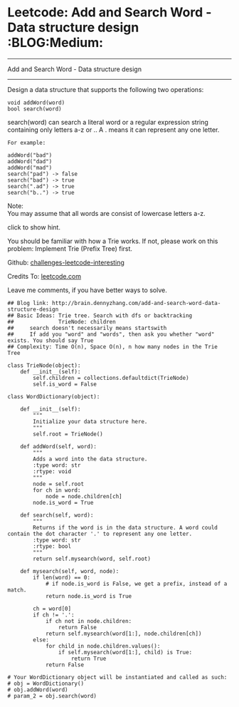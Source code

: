 # Leetcode: Add and Search Word - Data structure design     :BLOG:Medium:


---

Add and Search Word - Data structure design  

---

Design a data structure that supports the following two operations:  

    void addWord(word)
    bool search(word)

search(word) can search a literal word or a regular expression string containing only letters a-z or .. A . means it can represent any one letter.  

    For example:
    
    addWord("bad")
    addWord("dad")
    addWord("mad")
    search("pad") -> false
    search("bad") -> true
    search(".ad") -> true
    search("b..") -> true

Note:  
You may assume that all words are consist of lowercase letters a-z.  

click to show hint.  

You should be familiar with how a Trie works. If not, please work on this problem: Implement Trie (Prefix Tree) first.  

Github: [challenges-leetcode-interesting](https://github.com/DennyZhang/challenges-leetcode-interesting/tree/master/add-and-search-word-data-structure-design)  

Credits To: [leetcode.com](https://leetcode.com/problems/add-and-search-word-data-structure-design/description/)  

Leave me comments, if you have better ways to solve.  

    ## Blog link: http://brain.dennyzhang.com/add-and-search-word-data-structure-design
    ## Basic Ideas: Trie tree. Search with dfs or backtracking
    ##              TrieNode: children
    ##     search doesn't necessarily means startswith
    ##     If add you "word" and "words", then ask you whether "word" exists. You should say True
    ## Complexity: Time O(n), Space O(n), n how many nodes in the Trie Tree
    
    class TrieNode(object):
        def __init__(self):
            self.children = collections.defaultdict(TrieNode)
            self.is_word = False
    
    class WordDictionary(object):
    
        def __init__(self):
            """
            Initialize your data structure here.
            """
            self.root = TrieNode()
    
        def addWord(self, word):
            """
            Adds a word into the data structure.
            :type word: str
            :rtype: void
            """
            node = self.root
            for ch in word:
                node = node.children[ch]
            node.is_word = True
    
        def search(self, word):
            """
            Returns if the word is in the data structure. A word could contain the dot character '.' to represent any one letter.
            :type word: str
            :rtype: bool
            """
            return self.mysearch(word, self.root)
    
        def mysearch(self, word, node):
            if len(word) == 0:
                # if node.is_word is False, we get a prefix, instead of a match.
                return node.is_word is True
    
            ch = word[0]
            if ch != '.':
                if ch not in node.children:
                    return False
                return self.mysearch(word[1:], node.children[ch])
            else:
                for child in node.children.values():
                    if self.mysearch(word[1:], child) is True:
                        return True
                return False
    
    # Your WordDictionary object will be instantiated and called as such:
    # obj = WordDictionary()
    # obj.addWord(word)
    # param_2 = obj.search(word)